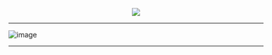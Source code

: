 <p align="center">
    <img src="https://readme-typing-svg.demolab.com/?lines=👋+Hi,+I'm+IntrepidBird!" /></a>
</p>

-------------------------------------------------------------------------------------

![image](https://github.com/intrepidbird/intrepidbird/assets/140008493/05b841ae-6739-4903-8385-c51d426395b8)


-------------------------------------------------------------------------------------

<!---
realrealAlexS/realrealAlexS is a ✨ special ✨ repository because its `README.md` (this file) appears on your GitHub profile.
You can click the Preview link to take a look at your changes.
--->

